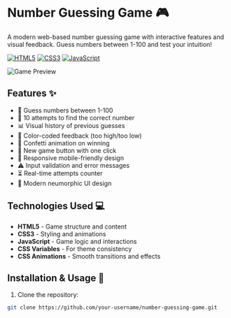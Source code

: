# Number Guessing Game 🎮

A modern web-based number guessing game with interactive features and visual feedback. Guess numbers between 1-100 and test your intuition!

[![HTML5](https://img.shields.io/badge/HTML5-E34F26?style=flat&logo=html5&logoColor=white)](https://developer.mozilla.org/en-US/docs/Web/HTML)
[![CSS3](https://img.shields.io/badge/CSS3-1572B6?style=flat&logo=css3&logoColor=white)](https://developer.mozilla.org/en-US/docs/Web/CSS)
[![JavaScript](https://img.shields.io/badge/JavaScript-F7DF1E?style=flat&logo=javascript&logoColor=black)](https://developer.mozilla.org/en-US/docs/Web/JavaScript)

![Game Preview](screenshot.png) <!-- Add actual screenshot later -->

## Features ✨

- 🔢 Guess numbers between 1-100
- 🎯 10 attempts to find the correct number
- 📊 Visual history of previous guesses
- 🎨 Color-coded feedback (too high/too low)
- 🎉 Confetti animation on winning
- 🔄 New game button with one click
- 📱 Responsive mobile-friendly design
- ⚠️ Input validation and error messages
- ⏳ Real-time attempts counter
- 🌈 Modern neumorphic UI design

## Technologies Used 💻

- **HTML5** - Game structure and content
- **CSS3** - Styling and animations
- **JavaScript** - Game logic and interactions
- **CSS Variables** - For theme consistency
- **CSS Animations** - Smooth transitions and effects

## Installation & Usage 🚀

1. Clone the repository:
```bash
git clone https://github.com/your-username/number-guessing-game.git
